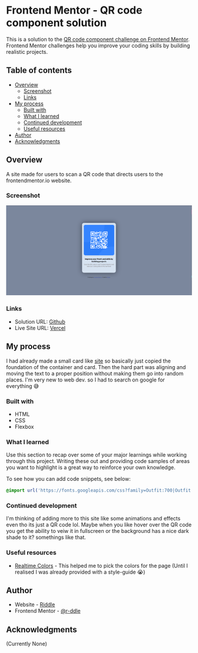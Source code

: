 # Frontend Mentor - QR code component solution

This is a solution to the [QR code component challenge on Frontend Mentor](https://www.frontendmentor.io/challenges/qr-code-component-iux_sIO_H). Frontend Mentor challenges help you improve your coding skills by building realistic projects. 

## Table of contents

- [Overview](#overview)
  - [Screenshot](#screenshot)
  - [Links](#links)
- [My process](#my-process)
  - [Built with](#built-with)
  - [What I learned](#what-i-learned)
  - [Continued development](#continued-development)
  - [Useful resources](#useful-resources)
- [Author](#author)
- [Acknowledgments](#acknowledgments)

## Overview

A site made for users to scan a QR code that directs users to the frontendmentor.io website.

### Screenshot

![](./screenshot.png)

### Links

- Solution URL: [Github](https://github.com/r-ddle/QR-code-component-solution)
- Live Site URL: [Vercel](https://qr-code-component-solution-eight-rho.vercel.app/)

## My process

I had already made a small card like [site](https://r-ddle.netlify.app) so basically just copied the foundation of the container and card. Then the hard part was aligning and moving the text to a proper position without making them go into random places. I'm very new to web dev. so I had to search on google for everything 😅

### Built with

- HTML
- CSS
- Flexbox

### What I learned

Use this section to recap over some of your major learnings while working through this project. Writing these out and providing code samples of areas you want to highlight is a great way to reinforce your own knowledge.

To see how you can add code snippets, see below:

```css
@import url('https://fonts.googleapis.com/css?family=Outfit:700|Outfit:400');
```

### Continued development

I'm thinking of adding more to this site like some animations and effects even tho its just a QR code lol. Maybe when you like hover over the QR code you get the ability to veiw it in fullscreen or the background has a nice dark shade to it? somethings like that.

### Useful resources

- [Realtime Colors](https://www.realtimecolors.com/) - This helped me to pick the colors for the page (Until I realised I was already provided with a style-guide 😭)

## Author

- Website - [Riddle](https://www.your-site.com)
- Frontend Mentor - [@r-ddle](https://www.frontendmentor.io/profile/r-ddle)

## Acknowledgments

(Currently None)
